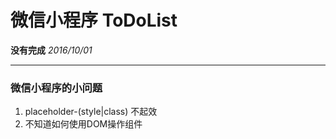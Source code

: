 # 微信小程序 ToDoList

**没有完成** *2016/10/01*

---

### 微信小程序的小问题

1. placeholder-(style|class) 不起效
2. 不知道如何使用DOM操作组件